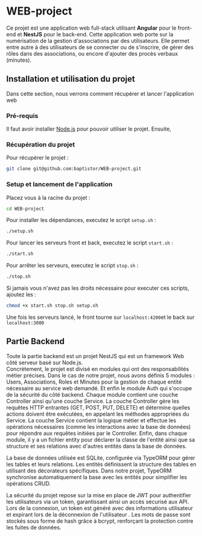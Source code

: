 # WEB-project
Ce projet est une application web full-stack utilisant **Angular** pour le front-end et **NestJS** pour le back-end. Cette application web porte sur la numérisation de la gestion d'associations par des utilisateurs. Elle permet entre autre à des utilisateurs de se connecter ou de s'inscrire, de gérer des rôles dans des associations, ou encore d'ajouter des procès verbaux (minutes).

## Installation et utilisation du projet
Dans cette section, nous verrons comment récupérer et lancer l'application web
### Pré-requis
Il faut avoir installer [Node.js](https://nodejs.org/en/download/) pour pouvoir utiliser le projet. Ensuite, 
### Récupération du projet
Pour récupérer le projet :  
```bash
git clone git@github.com:baptistor/WEB-project.git
```
### Setup et lancement de l'application
Placez vous à la racine du projet : 
```bash
cd WEB-project
```
Pour installer les dépendances, executez le script `setup.sh` : 
```bash
./setup.sh
```
Pour lancer les serveurs front et back, executez le script `start.sh` :
```bash
./start.sh
```
Pour arrêter les serveurs, executez le script `stop.sh` :
```bash
./stop.sh
```
Si jamais vous n'avez pas les droits nécessaire pour executer ces scripts, ajoutez les : 
```bash
chmod +x start.sh stop.sh setup.sh
```
Une fois les serveurs lancé, le front tourne sur `localhost:4200`et le back sur `localhost:3000`

## Partie Backend 

Toute la partie backend est un projet NestJS qui est un framework Web côté serveur basé sur Node.js.  
Concrètement, le projet est divisé en modules qui ont des responsabilités métier précises. Dans le cas de notre projet, nous avons définis 5 modules : Users, Associations, Roles et Minutes pour la gestion de chaque entité nécessaire au service web demandé. Et enfin le module Auth qui s'occupe de la sécurité du côté backend. Chaque module contient une couche Controller ainsi qu'une couche Service.
La couche Controller gère les requêtes HTTP entrantes (GET, POST, PUT, DELETE) et détermine quelles actions doivent être exécutées, en appelant les méthodes appropriées du Service.
La couche Service contient la logique métier et effectue les opérations nécessaires (comme les interactions avec la base de données) pour répondre aux requêtes initiées par le Controller.
Enfin, dans chaque module, il y a un fichier entity pour déclarer la classe de l'entité ainsi que sa structure et ses relations avec d'autres entités dans la base de données.

La base de données utilisée est SQLite, configurée via TypeORM pour gérer les tables et leurs relations. Les entités définissent la structure des tables en utilisant des décorateurs spécifiques. Dans notre projet, TypeORM synchronise automatiquement la base avec les entités pour simplifier les opérations CRUD.


La sécurité du projet repose sur la mise en place de JWT pour authentifier les utilisateurs via un token, garantissant ainsi un accès sécurisé aux API. Lors de la connexion, un token est généré avec des informations utilisateur et expirant lors de la déconnexion de l'utilisateur . Les mots de passe sont stockés sous forme de hash grâce à bcrypt, renforçant la protection contre les fuites de données.
